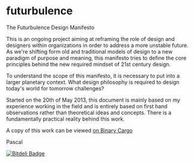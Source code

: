 futurbulence
============

The Futurbulence Design Manifesto

This is an ongoing project aiming at reframing the role of design and designers within organizations in order to address a more unstable future. As we're shifting form old and traditional models of design to a new paradigm of purpose and meaning, this manifesto tries to define the core principles behind the new required mindset of 21st century design.

To understand the scope of this manifesto, it is necessary to put into a larger planetary context. What design philosophy is required to design today's world for tomorrow challenges?

Started on the 20th of May 2013, this document is mainly based on my experience working in the field and is entirely based on first hand observations rather than theoretical ideas and concepts. There is a fundamentally practical reality behind this work.

A copy of this work can be viewed <a href="http://binarycargo.net/manifesto/">on Binary Cargo</a>

Pascal


[![Bitdeli Badge](https://d2weczhvl823v0.cloudfront.net/P45C4L/futurbulence/trend.png)](https://bitdeli.com/free "Bitdeli Badge")

